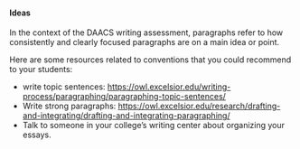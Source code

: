 #### Ideas

In the context of the DAACS writing assessment, paragraphs refer to how consistently and clearly focused paragraphs are on a main idea or point.

Here are some resources related to conventions that you could recommend to your students:

* write topic sentences: https://owl.excelsior.edu/writing-process/paragraphing/paragraphing-topic-sentences/
* Write strong paragraphs: https://owl.excelsior.edu/research/drafting-and-integrating/drafting-and-integrating-paragraphing/
* Talk to someone in your college’s writing center about organizing your essays.
